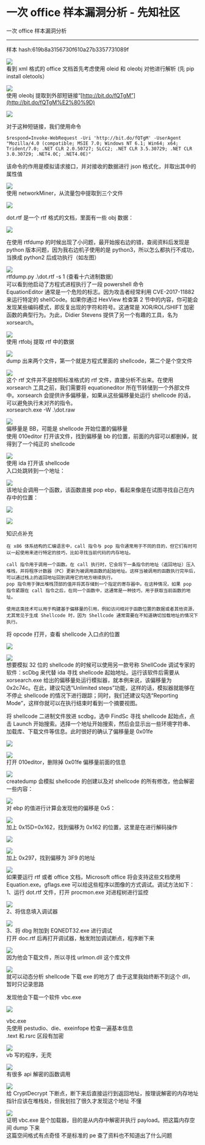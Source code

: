 

# 一次 office 样本漏洞分析 - 先知社区

一次 office 样本漏洞分析

- - -

样本 hash:619b8a3156730f610a27b3357731089f

[![](assets/1706771279-a4ca308f3c689b2acbe196565dbee59c.png)](https://xzfile.aliyuncs.com/media/upload/picture/20240126101149-434265dc-bbf0-1.png)  
看到 xml 格式的 office 文档首先考虑使用 oleid 和 oleobj 对他进行解析 (先 pip install oletools）

[![](assets/1706771279-83ca36b66be610d609056c9d57d20365.png)](https://xzfile.aliyuncs.com/media/upload/picture/20240126101202-4b17e232-bbf0-1.png)  
使用 oleobj 提取到外部短链接“[http://bit.do/fQTgM”](http://bit.do/fQTgM%E2%80%9D)

[![](assets/1706771279-4ead9b02a962e66febe12951c65c8e6a.png)](https://xzfile.aliyuncs.com/media/upload/picture/20240130180923-a4280fa4-bf57-1.png)

对于这种短链接，我们使用命令

```plain
$respond=Invoke-WebRequest -Uri 'http://bit.do/fQTgM' -UserAgent "Mozilla/4.0 (compatible; MSIE 7.0; Windows NT 6.1; Win64; x64; 
Trident/7.0; .NET CLR 2.0.50727; SLCC2; .NET CLR 3.5.30729; .NET CLR 
3.0.30729; .NET4.0C; .NET4.0E)"
```

该命令的作用是模拟请求接口，并对接收的数据进行 json 格式化，并取出其中的属性值

[![](assets/1706771279-423e012018212c464b3202631885e918.png)](https://xzfile.aliyuncs.com/media/upload/picture/20240130181012-c1cdda7a-bf57-1.png)  
使用 networkMiner，从流量包中提取到三个文件

[![](assets/1706771279-4df3ec3a6d97f2f9b3b2a557685e932e.png)](https://xzfile.aliyuncs.com/media/upload/picture/20240130181024-c8b21b26-bf57-1.png)

dot.rtf 是一个 rtf 格式的文档，里面有一些 obj 数据：

[![](assets/1706771279-95320eac97c524235305607b34a5d1c9.png)](https://xzfile.aliyuncs.com/media/upload/picture/20240130181047-d67b48a4-bf57-1.png)

在使用 rtfdump 的时候出现了小问题，最开始报右边的错，查阅资料后发现是 python 版本问题，因为我右边机子使用的是 python3，所以怎么都执行不成功，当换成 python2 后成功执行（如左图）

[![](assets/1706771279-b1addb44481aa8af45d211b06b5baa5b.png)](https://xzfile.aliyuncs.com/media/upload/picture/20240130181057-dc48197e-bf57-1.png)  
rtfdump.py .\\dot.rtf -s 1 (查看十六进制数据）  
可以看到他启动了方程式进程执行了一段 powershell 命令  
EquationEditor 通常是一个危险的标志。因为攻击者经常利用 CVE-2017-11882 来运行特定的 shellCode。如果你通过 HexView 检查第 2 节中的内容，你可能会发现某些编码模式，即反复出现的字符和符号。这通常是 XOR/ROL/SHIFT 加密函数的典型行为。为此，Didier Stevens 提供了另一个有趣的工具，名为 xorsearch。

[![](assets/1706771279-a6eae67042856f6d393a15bbcfd3ddb2.png)](https://xzfile.aliyuncs.com/media/upload/picture/20240130181106-e1eca714-bf57-1.png)  
使用 rtfobj 提取 rtf 中的数据

[![](assets/1706771279-a96e188026f732b47717029b9687d62f.png)](https://xzfile.aliyuncs.com/media/upload/picture/20240130181115-e6f1f930-bf57-1.png)  
dump 出来两个文件，第一个就是方程式里面的 shellcode，第二个是个空文件

[![](assets/1706771279-4697474eabe782c886fd3b52d3ab1ce6.png)](https://xzfile.aliyuncs.com/media/upload/picture/20240130181121-eaa14bc6-bf57-1.png)  
这个 rtf 文件并不是按照标准格式的 rtf 文件，直接分析不出来。在使用 xorsearch 工具之前，我们需要将 equationeditor 所在节转储到一个外部文件中。xorsearch 会提供许多偏移量，如果从这些偏移量处运行 shellcode 的话，可以避免执行未对齐的指令。  
xorsearch.exe -W .\\dot.raw

[![](assets/1706771279-d9d20a8b95104e3484ad084b8eb06abd.png)](https://xzfile.aliyuncs.com/media/upload/picture/20240130181202-0351c60a-bf58-1.png)  
偏移量是 BB，可能是 shellcode 开始位置的偏移量  
使用 010editor 打开该文件，找到偏移量 bb 的位置，前面的内容可以都删掉，就得到了一个纯正的 shellcode

[![](assets/1706771279-82a4336e2adbf085d1aeb37dd536d694.png)](https://xzfile.aliyuncs.com/media/upload/picture/20240130181210-07fe09fc-bf58-1.png)  
使用 ida 打开该 shellcode  
入口处跳转到一个地址：

[![](assets/1706771279-1b129a995607fbb7525a08d12c7bd6bc.png)](https://xzfile.aliyuncs.com/media/upload/picture/20240130181216-0b84f14e-bf58-1.png)  
该地址会调用一个函数，该函数直接 pop ebp，看起来像是在试图寻找自己在内存中的位置：

[![](assets/1706771279-0c3f15bd040fa37adceff78dbe93753e.png)](https://xzfile.aliyuncs.com/media/upload/picture/20240130181223-0f9775b8-bf58-1.png)

[![](assets/1706771279-16e18e9c1cf0e52bd83502f95f896c36.png)](https://xzfile.aliyuncs.com/media/upload/picture/20240130181225-10aba6a4-bf58-1.png)

知识点补充

```plain
在 x86 体系结构的汇编语言中，call 指令与 pop 指令通常用于不同的目的，但它们有时可以一起使用来进行特定的技巧，比如寻找当前代码的内存地址。

call 指令用于调用一个函数。在 call 执行时，它会将下一条指令的地址（返回地址）压入堆栈，并将程序计数器（PC）更新为被调用函数的起始地址。这样当被调用的函数执行完毕后，可以通过栈上的返回地址回到调用它的地方继续执行。
pop 指令用于弹出堆栈顶部的值并将其存储到一个指定的寄存器中。在这种情况，如果 pop 指令紧跟在 call 指令之后，在同一个函数中，这通常是一种技巧，用于获取当前函数的地址。

使用这类技术可以用于构建基于偏移量的引用，例如访问相对于函数位置的数据或者其他资源，尤其常见于生成 Shellcode 时，因为 Shellcode 通常需要在不知道确切加载地址的情况下执行。
```

将 opcode 打开，查看 shellcode 入口点的位置

[![](assets/1706771279-486649df64af70ff1784e074e6bdc668.png)](https://xzfile.aliyuncs.com/media/upload/picture/20240130181254-221bb794-bf58-1.png)

[![](assets/1706771279-c677e5d2aa508177ca5a9e7c161e2115.png)](https://xzfile.aliyuncs.com/media/upload/picture/20240130181256-2393ff78-bf58-1.png)  
想要模拟 32 位的 shellcode 的时候可以使用另一款号称 ShellCode 调试专家的软件：scDbg 来代替 ida 寻找 shellcode 起始地址。运行该软件后需要从 xorsearch.exe 给出的偏移量处运行模拟器，就本例来说，该偏移量为 0x2c74c。在此，建议勾选“Unlimited steps”功能，这样的话，模拟器就能够在不停止 shellcode 的情况下进行跟踪；同时，我们还建议勾选“Reporting Mode”，这样你就可以在执行结束时看到一个摘要视图。

将 shellcode 二进制文件放进 scdbg，选中 FindSc 寻找 shellcode 起始点，点击 Launch 开始搜索。选择一个地址开始搜索，然后会显示出一些环境字符串、加载库、下载文件等信息。此时很好的确认了偏移量是 0x01fe

[![](assets/1706771279-504cb118d1bdf87dfb6f90d29aecd5ad.png)](https://xzfile.aliyuncs.com/media/upload/picture/20240130181311-2c12b8ba-bf58-1.png)

[![](assets/1706771279-d3c6a2ea351ecca926714e5641e62d01.png)](https://xzfile.aliyuncs.com/media/upload/picture/20240130181313-2d493de4-bf58-1.png)  
打开 010editor，删除掉 0x01fe 偏移量前面的信息

[![](assets/1706771279-6f2a835b0027587f8fdb55351a256ba5.png)](https://xzfile.aliyuncs.com/media/upload/picture/20240130181318-30a0d0f6-bf58-1.png)  
createdump 会模拟 shellcode 的创建以及对 shellcode 的所有修改，他会解密一些内容：

[![](assets/1706771279-dbba0ceadc7d621859185adbf221507b.png)](https://xzfile.aliyuncs.com/media/upload/picture/20240130181326-34f92c84-bf58-1.png)  
对 ebp 的值进行计算会发现他的偏移是 0x5：

[![](assets/1706771279-ef4e4547bd036a21b97a82b01db1a9b9.png)](https://xzfile.aliyuncs.com/media/upload/picture/20240130181332-39060482-bf58-1.png)  
加上 0x15D=0x162，找到偏移为 0x162 的位置，这里是在进行解码操作

[![](assets/1706771279-00a4bf2a1502e5d38f308a6dffa7bf27.png)](https://xzfile.aliyuncs.com/media/upload/picture/20240130181340-3da2f3b0-bf58-1.png)

[![](assets/1706771279-14709475f6b1eb7666dbc5ea978dce7c.png)](https://xzfile.aliyuncs.com/media/upload/picture/20240130181347-41a5ad7c-bf58-1.png)  
加上 0x297，找到偏移为 3F9 的地址

[![](assets/1706771279-4d07af37e10328d3d2d797c0095ef783.png)](https://xzfile.aliyuncs.com/media/upload/picture/20240130181352-44ac695c-bf58-1.png)  
如果要运行 rtf 或者 office 文档，Microsoft office 将会支持这些文档使用 Equation.exe。gflags.exe 可以给这些程序以图像的方式调试。调试方法如下：  
1、运行 dot.rtf 文件，打开 procmon.exe 对进程树进行监控

[![](assets/1706771279-39eb408114c7a773e70e4e6b9fbc29df.png)](https://xzfile.aliyuncs.com/media/upload/picture/20240130181358-48718dec-bf58-1.png)  
2、将信息填入调试器

[![](assets/1706771279-99334737f12544eac90e6196a2c2cdbe.png)](https://xzfile.aliyuncs.com/media/upload/picture/20240130181403-4b6b0adc-bf58-1.png)  
3、将 dbg 附加到 EQNEDT32.exe 进行调试  
打开 doc.rtf 后再打开调试器，触发附加调试断点，程序断下来

[![](assets/1706771279-6c821c5a45f81edc4aa856b3dbf614fb.png)](https://xzfile.aliyuncs.com/media/upload/picture/20240130181410-4f6f2938-bf58-1.png)  
因为他会下载文件，所以寻找 urlmon.dll 这个库文件

[![](assets/1706771279-3fb8d164093b3ddc3d6b48e30ec1d42d.png)](https://xzfile.aliyuncs.com/media/upload/picture/20240130181416-52db3eb8-bf58-1.png)  
就可以动态分析 shellcode 下载 exe 的地方了 由于这里我始终断不到这个 dll，暂时只记录思路

发现他会下载一个软件 vbc.exe

[![](assets/1706771279-9f14abd3ab140ac5a3becb0b56dd6970.png)](https://xzfile.aliyuncs.com/media/upload/picture/20240130181423-57665f44-bf58-1.png)

vbc.exe  
先使用 pestudio、die、exeinfope 检查一遍基本信息  
.text 和.rsrc 区段有加密

[![](assets/1706771279-5e7bc9d877c636c7f79557e529986aa3.png)](https://xzfile.aliyuncs.com/media/upload/picture/20240130181430-5b921216-bf58-1.png)  
vb 写的程序，无壳

[![](assets/1706771279-51c6217cd20a552fcfdf5a0bd1a40983.png)](https://xzfile.aliyuncs.com/media/upload/picture/20240130181436-5f1bfd70-bf58-1.png)  
有很多 api 解密的函数调用

[![](assets/1706771279-37b7949cef601722beb50de928b1ef6e.png)](https://xzfile.aliyuncs.com/media/upload/picture/20240130181451-67e546be-bf58-1.png)  
给 CryptDecrypt 下断点，断下来后直接运行到返回地址，按理说解密的内存地址指针应该在堆栈处，但我划拉了很久才发现这个地址 不懂

[![](assets/1706771279-68b002fefea664c32e6dbb5e3ed05356.png)](https://xzfile.aliyuncs.com/media/upload/picture/20240130181456-6ace9dc6-bf58-1.png)  
证明 vbc.exe 是个加载器，目的是从内存中解密并执行 payload。把这篇内存空间 dump 下来  
这篇空间格式有点奇怪 不是标准的 pe 查了资料也不知道出了什么问题
